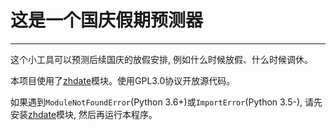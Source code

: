 # 这是一个国庆假期预测器
***
这个小工具可以预测后续国庆的放假安排, 例如什么时候放假、什么时候调休。

本项目使用了[zhdate](https://github.com/CutePandaSh/zhdate)模块。使用GPL3.0协议开放源代码。

如果遇到`ModuleNotFoundError`(Python 3.6+)或`ImportError`(Python 3.5-), 请先安装[zhdate](https://github.com/CutePandaSh/zhdate)模块, 然后再运行本程序。
